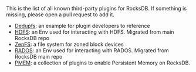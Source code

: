 This is the list of all known third-party plugins for RocksDB. If something is missing, please open a pull request to add it.

* [Dedupfs](https://github.com/ajkr/dedupfs): an example for plugin developers to reference
* [HDFS](https://github.com/riversand963/rocksdb-hdfs-env): an Env used for interacting with HDFS. Migrated from main RocksDB repo
* [ZenFS](https://github.com/westerndigitalcorporation/zenfs): a file system for zoned block devices
* [RADOS](https://github.com/riversand963/rocksdb-rados-env): an Env used for interacting with RADOS. Migrated from RocksDB main repo
* [PMEM](https://github.com/pmem/pmem-rocksdb-plugin): a collection of plugins to enable Persistent Memory on RocksDB.
